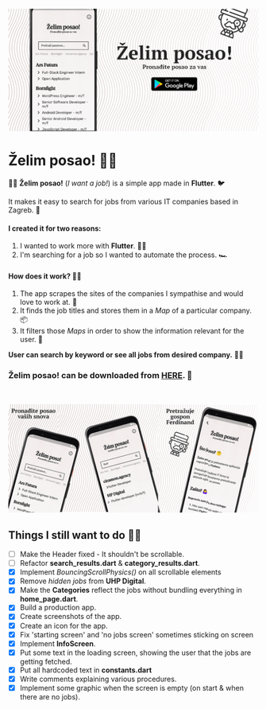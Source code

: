 ![Header](https://raw.githubusercontent.com/jokilic/zelim_posao/master/screenshots/header.png)

# Želim posao! 👨‍💼

👨‍💼 **Želim posao!** (_I want a job!_) is a simple app made in **Flutter**. 🐦

It makes it easy to search for jobs from various IT companies based in Zagreb. 💼

#### I created it for two reasons:

1. I wanted to work more with **Flutter**. 👨‍💻
2. I'm searching for a job so I wanted to automate the process. 🏎️

#### How does it work? 👷‍♂️

1.  The app scrapes the sites of the companies I sympathise and would love to work at. 🏢
2.  It finds the job titles and stores them in a _Map_ of a particular company. 📦
3.  It filters those _Maps_ in order to show the information relevant for the user. 🧹

**User can search by keyword or see all jobs from desired company.** 👨‍💼

### Želim posao! can be downloaded from [HERE](https://play.google.com/store/apps/details?id=com.josipkilic.zelim_posao). 📲
&nbsp;

![Multi](https://raw.githubusercontent.com/jokilic/zelim_posao/master/screenshots/multi.png)

## Things I still want to do 👨‍💻

- [ ] Make the Header fixed - It shouldn't be scrollable.
- [ ] Refactor **search_results.dart** & **category_results.dart**.
- [x] Implement _BouncingScrollPhysics()_ on all scrollable elements
- [x] Remove _hidden jobs_ from **UHP Digital**.
- [x] Make the **Categories** reflect the jobs without bundling everything in **home_page.dart**.
- [x] Build a production app.
- [x] Create screenshots of the app.
- [x] Create an icon for the app.
- [x] Fix 'starting screen' and 'no jobs screen' sometimes sticking on screen 
- [x] Implement **InfoScreen**.
- [x] Put some text in the loading screen, showing the user that the jobs are getting fetched.
- [x] Put all hardcoded text in **constants.dart**
- [x] Write comments explaining various procedures.
- [x] Implement some graphic when the screen is empty (on start & when there are no jobs).
